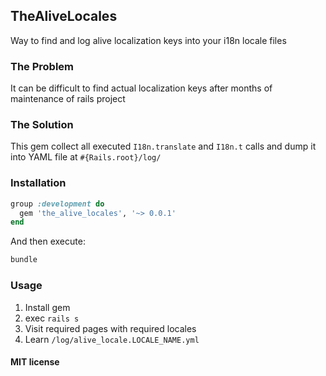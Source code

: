 ## TheAliveLocales

Way to find and log alive localization keys into your i18n locale files

### The Problem

It can be difficult to find actual localization keys after months of maintenance of rails project

### The Solution

This gem collect all executed `I18n.translate` and `I18n.t` calls and dump it into YAML file at
`#{Rails.root}/log/`

### Installation

```ruby
group :development do
  gem 'the_alive_locales', '~> 0.0.1'
end
```

And then execute:

```sh
bundle
```

### Usage

1. Install gem
2. exec `rails s`
2. Visit required pages with required locales
3. Learn `/log/alive_locale.LOCALE_NAME.yml`

#### MIT license
